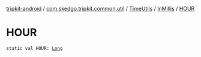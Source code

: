 [tripkit-android](../../../index.md) / [com.skedgo.tripkit.common.util](../../index.md) / [TimeUtils](../index.md) / [InMillis](index.md) / [HOUR](./-h-o-u-r.md)

# HOUR

`static val HOUR: `[`Long`](https://kotlinlang.org/api/latest/jvm/stdlib/kotlin/-long/index.html)